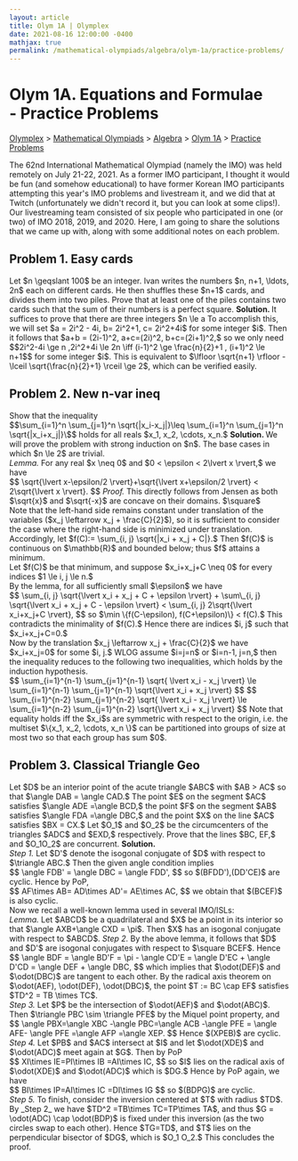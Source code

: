 ```yaml
---
layout: article
title: Olym 1A | Olymplex
date: 2021-08-16 12:00:00 -0400
mathjax: true
permalink: /mathematical-olympiads/algebra/olym-1a/practice-problems/
---
```

<h1>Olym 1A. Equations and Formulae <br> <ssup> - Practice Problems </ssup></h1>
<p><a href="https://ramaniumx.github.io/phantom-jekyll-theme/">Olymplex</a> > <a href="https://ramaniumx.github.io/phantom-jekyll-theme/mathematical-olympiads/">Mathematical Olympiads</a> > <a href="https://ramaniumx.github.io/phantom-jekyll-theme/mathematical-olympiads/algebra/">Algebra</a> > <a href="https://ramaniumx.github.io/phantom-jekyll-theme/mathematical-olympiads/algebra/olym-1a/">Olym 1A</a> > <a href="https://ramaniumx.github.io/phantom-jekyll-theme/mathematical-olympiads/algebra/olym-1a/practice-problems/">Practice Problems</a><p>
The 62nd International Mathematical Olympiad (namely the IMO) was held remotely on July 21-22, 2021. As a former IMO participant, I thought it would be fun (and somehow educational) to have former Korean IMO participants attempting this year's IMO problems and livestream it, and we did that at Twitch (unfortunately we didn't record it, but you can look at some clips!).<br>
Our livestreaming team consisted of six people who participated in one (or two) of IMO 2018, 2019, and 2020. Here, I am going to share the solutions that we came up with, along with some additional notes on each problem.<br>
<h2>Problem 1. Easy cards </h2>
<bluebox>Let $n \geqslant 100$ be an integer. Ivan writes the numbers $n, n+1, \ldots, 2n$ each on different cards. He then shuffles these $n+1$ cards, and divides them into two piles. Prove that at least one of the piles contains two cards such that the sum of their numbers is a perfect square. </bluebox>
<b>Solution. </b> 
It suffices to prove that there are three integers $n \le a<b<c \le 2n$ such that $a+b, b+c, c+a$ are perfect squares.<br>
To accomplish this, we will set $a = 2i^2 - 4i, b= 2i^2+1, c= 2i^2+4i$ for some integer $i$. Then it follows that $a+b = (2i-1)^2, a+c=(2i)^2, b+c=(2i+1)^2,$ so we only need<br>
$$2i^2-4i \ge n ,2i^2+4i \le 2n \iff (i-1)^2 \ge \frac{n}{2}+1 , (i+1)^2 \le n+1$$
for some integer $i$. This is equivalent to $\lfloor \sqrt{n+1} \rfloor - \lceil \sqrt{\frac{n}{2}+1} \rceil \ge 2$, which can be verified easily.
<h2>Problem 2. New n-var ineq</h2>
<bluebox>Show that the inequality<br>
$$\sum_{i=1}^n \sum_{j=1}^n \sqrt{|x_i-x_j|}\leq \sum_{i=1}^n \sum_{j=1}^n \sqrt{|x_i+x_j|}\$$
holds for all reals $x_1, x_2, \cdots, x_n.$ </bluebox>
<b>Solution. </b> We will prove the problem with strong induction on $n$. The base cases in which $n \le 2$ are trivial.<br>
<greenbox><i>Lemma. </i> For any real $x \neq 0$ and $0 < \epsilon < 2\lvert x \rvert,$ we have <br>
$$ \sqrt{\lvert x-\epsilon/2 \rvert}+\sqrt{\lvert x+\epsilon/2 \rvert} < 2\sqrt{\lvert x \rvert}. $$</greenbox>
<i>Proof. </i> This directly follows from Jensen as both $\sqrt{x}$ and $\sqrt{-x}$ are concave on their domains. $\square$<br>
Note that the left-hand side remains constant under translation of the variables ($x_j \leftarrow x_j + \frac{C}{2}$), so it is sufficient to consider the case where the right-hand side is minimized under translation.<br>
Accordingly, let $f(C):= \sum_{i, j} \sqrt{|x_i + x_j + C|}.$ Then $f(C)$ is continuous on $\mathbb{R}$ and bounded below; thus $f$ attains a minimum. <br>
Let $f(C)$ be that minimum, and suppose $x_i+x_j+C \neq 0$ for every indices $1 \le i, j \le n.$ <br>
By the lemma, for all sufficiently small $\epsilon$ we have<br>
$$ \sum_{i, j} \sqrt{\lvert x_i + x_j + C + \epsilon \rvert} + \sum\_{i, j} \sqrt{\lvert x_i + x_j + C - \epsilon \rvert} < \sum_{i, j} 2\sqrt{\lvert x_i+x_j+C \rvert}, $$
so $\min \{f(C-\epsilon), f(C+\epsilon)\} < f(C).$ This contradicts the minimality of $f(C).$ Hence there are indices $i, j$ such that $x_i+x_j+C=0.$<br>
Now by the translation $x_j \leftarrow x_j + \frac{C}{2}$ we have $x_i+x_j=0$ for some $i, j.$ WLOG assume $i=j=n$ or $i=n-1, j=n,$ then the inequality reduces to the following two inequalities, which holds by the induction hypothesis.<br>
$$ \sum_{i=1}^{n-1} \sum_{j=1}^{n-1} \sqrt{ \lvert x_i - x_j \rvert} \le \sum_{i=1}^{n-1} \sum_{j=1}^{n-1} \sqrt{\lvert x_i + x_j \rvert} $$
$$ \sum_{i=1}^{n-2} \sum_{j=1}^{n-2} \sqrt{ \lvert x_i - x_j \rvert} \le \sum_{i=1}^{n-2} \sum_{j=1}^{n-2} \sqrt{\lvert x_i + x_j \rvert} $$
Note that equality holds iff the $x_i$s are symmetric with respect to the origin, i.e. the multiset $\{x_1, x_2, \cdots, x_n \}$ can be partitioned into groups of size at most two so that each group has sum $0$.
<h2>Problem 3. Classical Triangle Geo</h2>
<bluebox>Let $D$ be an interior point of the acute triangle $ABC$ with $AB > AC$ so that $\angle DAB = \angle CAD.$ The point $E$ on the segment $AC$ satisfies $\angle ADE =\angle BCD,$ the point $F$ on the segment $AB$ satisfies $\angle FDA =\angle DBC,$ and the point $X$ on the line $AC$ satisfies $BX = CX.$ Let $O_1$ and $O_2$ be the circumcenters of the triangles $ADC$ and $EXD,$ respectively. Prove that the lines $BC, EF,$ and $O_1O_2$ are concurrent. </bluebox>
<b>Solution. </b><br>
<i>Step 1. </i> Let $D'$ denote the isogonal conjugate of $D$ with respect to $\triangle ABC.$ Then the given angle condition implies<br>
$$ \angle FDB' = \angle DBC = \angle FDD', $$
so $(BFDD'),(DD'CE)$ are cyclic. Hence by PoP,<br>
$$ AF\times AB= AD\times AD'= AE\times AC, $$
we obtain that $(BCEF)$ is also cyclic.<br>
Now we recall a well-known lemma used in several IMO/ISLs:<br>
<greenbox><i>Lemma.</i> Let $ABCD$ be a quadrilateral and $X$ be a point in its interior so that $\angle AXB+\angle CXD = \pi$. Then $X$ has an isogonal conjugate with respect to $ABCD$.</greenbox>
<i>Step 2.</i> By the above lemma, it follows that $D$ and $D'$ are isogonal conjugates with respect to $\square BCEF$. Hence<br>
$$ \angle BDF = \angle BD'F = \pi - \angle CD'E = \angle D'EC + \angle D'CD = \angle DEF + \angle DBC, $$
which implies that $\odot(DEF)$ and $\odot(DBC)$ are tangent to each other. By the radical axis theorem on $\odot(AEF), \odot(DEF), \odot(DBC)$, the point $T := BC \cap EF$ satisfies $TD^2 = TB \times TC$.<br>
<i>Step 3.</i> Let $P$ be the intersection of $\odot(AEF)$ and $\odot(ABC)$. Then $\triangle PBC \sim \triangle PFE$ by the Miquel point property, and<br>
$$ \angle PBX=\angle XBC -\angle PBC=\angle ACB -\angle PFE = \angle AFE- \angle PFE =\angle AFP =\angle XEP. $$
Hence $(XPEB)$ are cyclic.<br>
<i>Step 4.</i> Let $PB$ and $AC$ intersect at $I$ and let $\odot(XDE)$ and $\odot(ADC)$ meet again at $G$. Then by PoP<br>
$$ XI\times IE=PI\times IB =AI\times IC, $$
so $I$ lies on the radical axis of $\odot(XDE)$ and $\odot(ADC)$ which is $DG.$ Hence by PoP again, we have<br>
$$ BI\times IP=AI\times IC =DI\times IG $$
so $(BDPG)$ are cyclic.<br>
<i>Step 5.</i>
To finish, consider the inversion centered at $T$ with radius $TD$. By _Step 2_ we have $TD^2 =TB\times TC=TP\times TA$, and thus $G = \odot(ADC) \cap \odot(BDP)$ is fixed under this inversion (as the two circles swap to each other). Hence $TG=TD$, and $T$ lies on the perpendicular bisector of $DG$, which is $O_1 O_2.$ This concludes the proof.<br>
